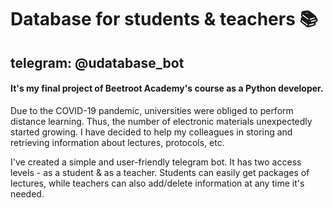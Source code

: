 # Database for students & teachers 📚

## telegram: @udatabase_bot

#### It's my final project of Beetroot Academy's course as a Python developer.

Due to the COVID-19 pandemic, universities were obliged to perform distance learning. Thus, the number of electronic materials unexpectedly started growing. I have decided to help my colleagues in storing and retrieving information about lectures, protocols, etc. 

I've created a simple and user-friendly telegram bot. 
It has two access levels - as a student & as a teacher. Students can easily get packages of lectures, while teachers can also add/delete information at any time it's needed.

